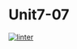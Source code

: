 # Unit7-07
[![linter](https://github.com/Abdullah-Al-Rashid/Unit7-07/workflows/linter/badge.svg)](https://github.com/marketplace/actions/super-linter)
